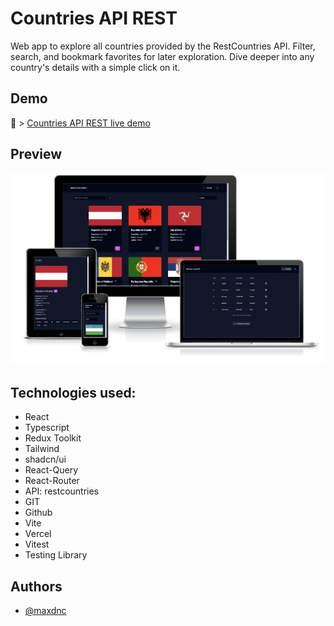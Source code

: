 # Countries API REST

Web app to explore all countries provided by the RestCountries API.
Filter, search, and bookmark favorites for later exploration. Dive deeper into any country's details with a simple click on it.

## Demo

🌱 > [Countries API REST live demo](https://countries-api-restful.vercel.app/)

## Preview

![App Screenshot](./public/Countries-API-REST.png)

## Technologies used:

- React
- Typescript
- Redux Toolkit
- Tailwind
- shadcn/ui
- React-Query
- React-Router
- API: restcountries
- GIT
- Github
- Vite
- Vercel
- Vitest
- Testing Library

## Authors

- [@maxdnc](https://github.com/maxdnc)
